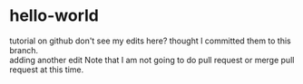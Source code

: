 # hello-world
tutorial on github 
don't see my edits here?  thought I committed them to this branch.  
adding another edit
Note that I am not going to do pull request or merge pull request at this time. 
